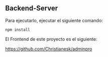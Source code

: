 ## Backend-Server

Para ejecutarlo, ejecutar el siguiente comando:

```
npm install
```

El Frontend de este proyecto es el siguiente:

https://github.com/Christianesk/adminpro